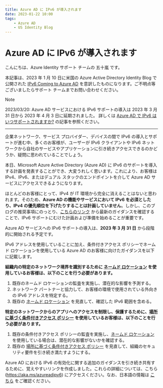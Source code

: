 ```yaml
---
title: Azure AD に IPv6 が導入されます
date: 2023-01-22 10:00
tags:
    - Azure AD
    - US Identity Blog
---
```


# Azure AD に IPv6 が導入されます

こんにちは、Azure Identity サポート チームの 五十嵐 です。

本記事は、2023 年 1 月 10 日に米国の Azure Active Directory Identity Blog で公開された [IPv6 Coming to Azure AD](https://techcommunity.microsoft.com/t5/microsoft-entra-azure-ad-blog/ipv6-coming-to-azure-ad/ba-p/2967451) を意訳したものになります。ご不明点等ございましたらサポート チームまでお問い合わせください。

> [!NOTE]
> 2023/03/20: Azure AD サービスにおける IPv6 サポートの導入は 2023 年 3 月 31 日から 2023 年 4 月 3 日に延期されました。
> 詳しくは [Azure AD で IPv6 はいつサポートされますか?](https://learn.microsoft.com/ja-jp/troubleshoot/azure/active-directory/azure-ad-ipv6-support#when-will-ipv6-be-supported-in-azure-ad) の記事を参照ください。
---

企業ネットワーク、サービス プロバイダー、デバイスの間で IPv6 の導入とサポートが進む中、多くのお客様が、ユーザーが IPv6 クライアントや IPv6 ネットワークから自社のサービスやアプリケーションに引き続きアクセスできるのかどうか、疑問に思われていることでしょう。

本日、Microsoft Azure Active Directory (Azure AD) に IPv6 のサポートを導入する計画を発表することができ、大変うれしく思います。これにより、お客様は IPv4、IPv6、またはデュアル スタックのエンドポイントを介して Azure AD サービスにアクセスできるようになります。 

ほとんどのお客様にとって、IPv4 が IT 環境から完全に消えることはないと思われます。そのため、**Azure AD の機能やサービスにおいて IPv6 を必須としたり、IPv4 の優先順位を下げたりすることは計画していません**。しかし、このブログの推奨事項にのっとり、[こちらのリンク](https://aka.ms/azureadipv6) から最新のガイダンスを確認することで、IPv6 サポートにむけた計画および準備を始めることが重要です。

Azure AD サービスへの IPv6 サポートの導入は、**2023 年 3 月 31 日** から段階的に開始される予定です。 

IPv6 アドレスを使用していることに加え、条件付きアクセス ポリシーでネームド ロケーションを使用している Azure AD のお客様に向けたガイダンスを以下に記載します。 

**組織内の特定のネットワーク境界を識別するために [ネームド ロケーション](https://learn.microsoft.com/ja-jp/azure/active-directory/conditional-access/location-condition) を使用しているお客様は、以下のことを行う必要があります。**

1. 既存のネームド ロケーションの監査を実施し、潜在的な影響を予測する。
2. ネットワーク パートナーと協力して、お客様の環境で使用されている外向きの IPv6 アドレスを特定する。
3. 既存の [ネームド ロケーション](https://learn.microsoft.com/ja-jp/azure/active-directory/conditional-access/location-condition#ip-address-ranges) を見直して、確認した IPv6 範囲を含める。

**特定のネットワークからのアプリへのアクセスを制限し、保護するために、[場所に基づく条件付きアクセス ポリシー](https://learn.microsoft.com/ja-jp/azure/active-directory/conditional-access/location-condition) を使用しているお客様は、以下のことを行う必要があります。**

1. 既存の条件付きアクセス ポリシーの監査を実施し、[ネームド ロケーション](https://learn.microsoft.com/ja-jp/azure/active-directory/conditional-access/location-condition) を使用している場合は、潜在的な影響がないかを確認する。
2. 既存の [場所に基づく条件付きアクセス ポリシー](https://learn.microsoft.com/ja-jp/azure/active-directory/conditional-access/location-condition) を見直して、組織のセキュリティ要件を引き続き満たすようにする。

Azure AD における IPv6 の有効化に関する追加のガイダンスを引き続き共有するために、覚えやすいリンクを作成しました。これらの詳細については、こちら (https://aka.ms/azureadipv6) にアクセスください。なお、日本語の情報は [こちら](https://learn.microsoft.com/ja-jp/troubleshoot/azure/active-directory/azure-ad-ipv6-support) をご確認ください。
